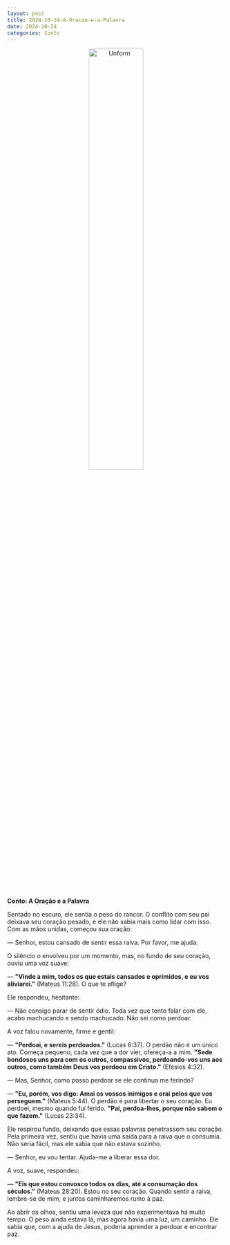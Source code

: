 ```yaml
---
layout: post
title: 2024-10-24-A-Oracao-e-a-Palavra
date: 2024-10-24
categories: Conto
---
```


<p align="center">
<img src="{{ site.baseurl }}/images/2024-10-24-A-Oracao-e-a-Palavra.webp" 
height="50%" width="50%" alt="Unform" />
</p>  

**Conto: A Oração e a Palavra**

Sentado no escuro, ele sentia o peso do rancor. O conflito com seu pai deixava seu coração pesado, e ele não sabia mais como lidar com isso. Com as mãos unidas, começou sua oração:

— Senhor, estou cansado de sentir essa raiva. Por favor, me ajuda.

O silêncio o envolveu por um momento, mas, no fundo de seu coração, ouviu uma voz suave:

— **"Vinde a mim, todos os que estais cansados e oprimidos, e eu vos aliviarei."** (Mateus 11:28). O que te aflige?

Ele respondeu, hesitante:

— Não consigo parar de sentir ódio. Toda vez que tento falar com ele, acabo machucando e sendo machucado. Não sei como perdoar.

A voz falou novamente, firme e gentil:

— **"Perdoai, e sereis perdoados."** (Lucas 6:37). O perdão não é um único ato. Começa pequeno, cada vez que a dor vier, ofereça-a a mim. **"Sede bondosos uns para com os outros, compassivos, perdoando-vos uns aos outros, como também Deus vos perdoou em Cristo."** (Efésios 4:32).

— Mas, Senhor, como posso perdoar se ele continua me ferindo?

— **"Eu, porém, vos digo: Amai os vossos inimigos e orai pelos que vos perseguem."** (Mateus 5:44). O perdão é para libertar o seu coração. Eu perdoei, mesmo quando fui ferido. **"Pai, perdoa-lhes, porque não sabem o que fazem."** (Lucas 23:34).

Ele respirou fundo, deixando que essas palavras penetrassem seu coração. Pela primeira vez, sentiu que havia uma saída para a raiva que o consumia. Não seria fácil, mas ele sabia que não estava sozinho.

— Senhor, eu vou tentar. Ajuda-me a liberar essa dor.

A voz, suave, respondeu:

— **"Eis que estou convosco todos os dias, até a consumação dos séculos."** (Mateus 28:20). Estou no seu coração. Quando sentir a raiva, lembre-se de mim, e juntos caminharemos rumo à paz.

Ao abrir os olhos, sentiu uma leveza que não experimentava há muito tempo. O peso ainda estava lá, mas agora havia uma luz, um caminho. Ele sabia que, com a ajuda de Jesus, poderia aprender a perdoar e encontrar paz.
